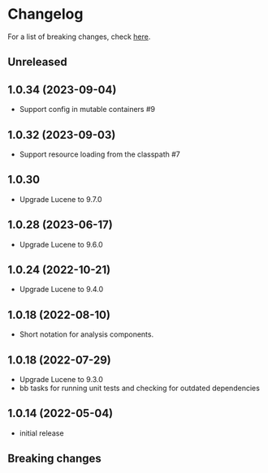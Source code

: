 # Changelog

For a list of breaking changes, check [here](#breaking-changes).

## Unreleased

## 1.0.34 (2023-09-04)

- Support config in mutable containers #9

## 1.0.32 (2023-09-03)

- Support resource loading from the classpath #7

## 1.0.30

- Upgrade Lucene to 9.7.0

## 1.0.28 (2023-06-17)

- Upgrade Lucene to 9.6.0

## 1.0.24 (2022-10-21)

- Upgrade Lucene to 9.4.0

## 1.0.18 (2022-08-10)

- Short notation for analysis components.

## 1.0.18 (2022-07-29)

- Upgrade Lucene to 9.3.0
- bb tasks for running unit tests and checking for outdated dependencies

## 1.0.14 (2022-05-04)

- initial release

## Breaking changes
